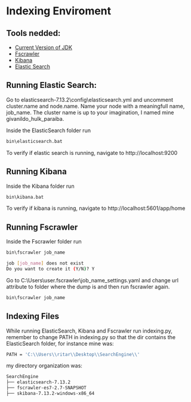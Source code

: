 # Indexing Enviroment

## Tools nedded:
* [Current Version of JDK](https://www.oracle.com/br/java/technologies/javase/javase-jdk8-downloads.html) 
* [Fscrawler](https://oss.sonatype.org/content/repositories/snapshots/fr/pilato/elasticsearch/crawler/fscrawler-es7/2.7-SNAPSHOT/)
* [Kibana](https://www.elastic.co/guide/en/kibana/current/install.html)
* [Elastic Search](https://www.elastic.co/pt/downloads/elasticsearch)

## Running Elastic Search:

Go to elasticsearch-7.13.2\config\elasticsearch.yml and uncomment cluster.name and node.name. Name your node with a meaningfull name, job_name. The cluster name is up to your imagination, I named mine givanildo_hulk_paraiba. 

Inside the ElasticSearch folder run 
````bash
bin\elasticsearch.bat
````
To verify if elastic search is running, navigate to http://localhost:9200 
<!--  -->
## Running Kibana
Inside the Kibana folder run 
````bash
bin\kibana.bat
````
To verify if kibana is running, navigate to http://localhost:5601/app/home

## Running Fscrawler
Inside the Fscrawler folder run 
````bash
bin\fscrawler job_name
````
````bash
job [job_name] does not exist
Do you want to create it (Y/N)? Y
````
Go to C:\Users\user\.fscrawler\job_name\_settings.yaml and change url attribute to folder where the dump is and then run fscrawler again.

````bash
bin\fscrawler job_name
````

## Indexing Files
While running ElasticSearch, Kibana and Fscrawler run indexing.py, remember to change PATH in indexing.py so that the dir contains the ElasticSearch folder, for instance mine was:

````bash
PATH = 'C:\\Users\\ritar\\Desktop\\SearchEngine\\'
````

my directory organization was:

````bash
SearchEngine
├── elasticsearch-7.13.2
├── fscrawler-es7-2.7-SNAPSHOT
├── skibana-7.13.2-windows-x86_64
````